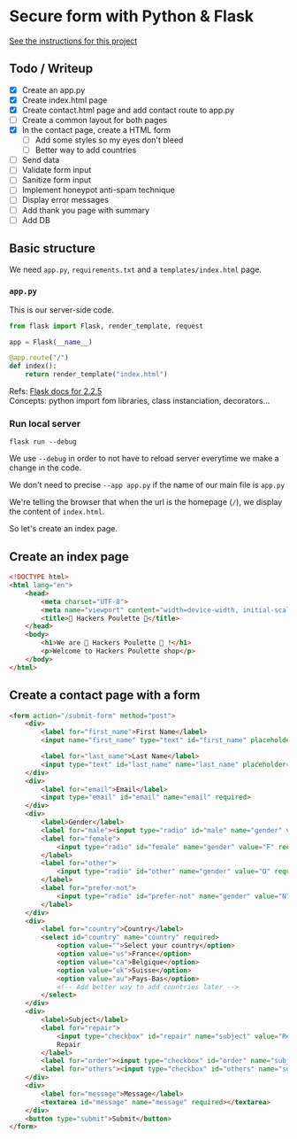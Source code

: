 # Secure form with Python & Flask

[See the instructions for this project](./project_instructions.md)

## Todo / Writeup

+ [x] Create an app.py
+ [x] Create index.html page
+ [x] Create contact.html page and add contact route to app.py
+ [ ] Create a common layout for both pages
+ [x] In the contact page, create a HTML form
    + [ ] Add some styles so my eyes don't bleed
    + [ ] Better way to add countries
+ [ ] Send data 
+ [ ] Validate form input
+ [ ] Sanitize form input
+ [ ] Implement honeypot anti-spam technique
+ [ ] Display error messages
+ [ ] Add thank you page with summary
+ [ ] Add DB

## Basic structure

We need `app.py`, `requirements.txt` and a `templates/index.html` page.

### `app.py`
This is our server-side code.  

```python
from flask import Flask, render_template, request

app = Flask(__name__)

@app.route("/")
def index():
    return render_template("index.html")
```

Refs: [Flask docs for 2.2.5](https://flask.palletsprojects.com/en/2.2.x/)  
Concepts: python import fom libraries, class instanciation, decorators...

### Run local server 

```
flask run --debug 
```

We use `--debug` in order to not have to reload server everytime we make a change in the code.

We don't need to precise `--app app.py` if the name of our main file is `app.py`

We're telling the browser that when the url is the homepage (`/`), we display the content of `index.html`.

So let's create an index page.

## Create an index page

```html
<!DOCTYPE html>
<html lang="en">
    <head>
        <meta charset="UTF-8">
        <meta name="viewport" content="width=device-width, initial-scale=1.0">
        <title>🐔 Hackers Poulette 🐔</title>
    </head>
    <body>
        <h1>We are 🐔 Hackers Poulette 🐔 !</h1>
        <p>Welcome to Hackers Poulette shop</p>
    </body>
</html>
```

## Create a contact page with a form

```html
<form action="/submit-form" method="post">
    <div>
        <label for="first_name">First Name</label>         
        <input name="first_name" type="text" id="first_name" placeholder="First Name" required>

        <label for="last_name">Last Name</label>
        <input type="text" id="last_name" name="last_name" placeholder="Last Name" required>
    </div>
    <div>
        <label for="email">Email</label>
        <input type="email" id="email" name="email" required>
    </div>
    <div>
        <label>Gender</label>
        <label for="male"><input type="radio" id="male" name="gender" value="M" required> Male</label>
        <label for="female">
            <input type="radio" id="female" name="gender" value="F" required> Female
        </label>
        <label for="other">
            <input type="radio" id="other" name="gender" value="O" required> Other
        </label>
        <label for="prefer-not">
            <input type="radio" id="prefer-not" name="gender" value="N" required> Prefer not to say
        </label>
    </div>
    <div>
        <label for="country">Country</label>
        <select id="country" name="country" required>
            <option value="">Select your country</option>
            <option value="us">France</option>
            <option value="ca">Belgique</option>
            <option value="uk">Suisse</option>
            <option value="au">Pays-Bas</option>
            <!-- Add better way to add countries later -->
        </select>
    </div>
    <div>
        <label>Subject</label>
        <label for="repair">
            <input type="checkbox" id="repair" name="subject" value="Repair">
            Repair
        </label>
        <label for="order"><input type="checkbox" id="order" name="subject" value="Order"> Order</label>
        <label for="others"><input type="checkbox" id="others" name="subject" value="Others" checked> Others</label>
    </div>
    <div>
        <label for="message">Message</label>
        <textarea id="message" name="message" required></textarea>
    </div>
    <button type="submit">Submit</button>
</form>
```

